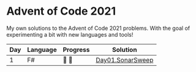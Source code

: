 # Advent of Code 2021

My own solutions to the Advent of Code 2021 problems. With the goal of experimenting a bit with new languages and tools!

| Day | Language | Progress        | Solution |
| --- | -------- |-----------------| -------- |
|  1  | F#       | :star2: :star2: | [Day01.SonarSweep](https://github.com/Lerke/AdventOfCode2021/tree/main/Day01.SonarSweep)
